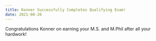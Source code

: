 ```yaml
---
title: Konner Successfully Completes Qualifying Exam!
date: 2021-08-26
---
```


Congratulations Konner on earning your M.S. and M.Phil after all your hardwork! 

<!--more-->

